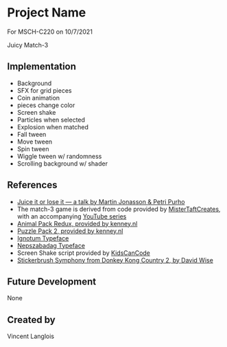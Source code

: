 # Project Name
For MSCH-C220 on 10/7/2021

Juicy Match-3

## Implementation
- Background
- SFX for grid pieces
- Coin animation
- pieces change color
- Screen shake
- Particles when selected
- Explosion when matched
- Fall tween
- Move tween
- Spin tween
- Wiggle tween w/ randomness
- Scrolling background w/ shader

## References
 * [Juice it or lose it — a talk by Martin Jonasson & Petri Purho](https://www.youtube.com/watch?v=Fy0aCDmgnxg)
 * The match-3 game is derived from code provided by [MisterTaftCreates](https://github.com/mistertaftcreates/Godot_match_3), with an accompanying [YouTube series](https://www.youtube.com/playlist?list=PL4vbr3u7UKWqwQlvwvgNcgDL1p_3hcNn2)
 * [Animal Pack Redux, provided by kenney.nl](https://kenney.nl/assets/animal-pack-redux)
 * [Puzzle Pack 2, provided by kenney.nl](https://kenney.nl/assets/puzzle-pack-2)
 *  [Ignotum Typeface](https://fontesk.com/ignotum-font/)
 * [Nepszabadag Typeface](https://fontesk.com/nepszabadsag-font/)
 * Screen Shake script provided by [KidsCanCode](https://kidscancode.org/godot_recipes/2d/screen_shake/)
 * [Stickerbrush Symphony from Donkey Kong Country 2, by David Wise](https://www.youtube.com/watch?v=qIk6YFTzckc)

## Future Development
None
## Created by
Vincent Langlois
